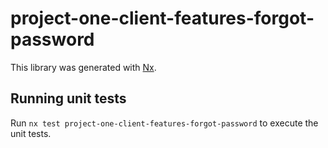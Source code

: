 # project-one-client-features-forgot-password

This library was generated with [Nx](https://nx.dev).

## Running unit tests

Run `nx test project-one-client-features-forgot-password` to execute the unit tests.

